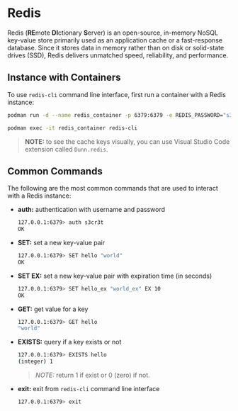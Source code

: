 # Redis

Redis (**RE**mote **DI**ctionary **S**erver) is an open-source, in-memory NoSQL key-value store primarily used as an application cache or a fast-response database. Since it stores data in memory rather than on disk or solid-state drives (SSD), Redis delivers unmatched speed, reliability, and performance.

## Instance with Containers

To use `redis-cli` command line interface, first run a container with a Redis instance:
```bash
podman run -d --name redis_container -p 6379:6379 -e REDIS_PASSWORD="s3cr3t" redis:7.4 redis-server --requirepass "s3cr3t"
```
```bash
podman exec -it redis_container redis-cli
```

> **NOTE:** to see the cache keys visually, you can use Visual Studio Code extension called `Dunn.redis`.

## Common Commands

The following are the most common commands that are used to interact with a Redis instance:

- **auth:** authentication with username and password
    ```bash
    127.0.0.1:6379> auth s3cr3t
    OK
    ```
- **SET:** set a new key-value pair
    ```bash
    127.0.0.1:6379> SET hello "world"
    OK
    ```
- **SET EX:** set a new key-value pair with expiration time (in seconds)
    ```bash
    127.0.0.1:6379> SET hello_ex "world_ex" EX 10
    OK
    ```
- **GET:** get value for a key
    ```bash
    127.0.0.1:6379> GET hello
    "world"
    ```
- **EXISTS:** query if a key exists or not
    ```bash
    127.0.0.1:6379> EXISTS hello
    (integer) 1
    ```
    > _NOTE:_ return 1 if exist or 0 (zero) if not.
- **exit:** exit from `redis-cli` command line interface
    ```bash
    127.0.0.1:6379> exit
    ```